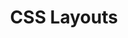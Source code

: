 ---
title: CSS Layouts
template: "course"
draft: false
slug: "/courses/CSS-Layouts/"
category: "CSS Fundamentals"
tags:
  - "Refactoring"
  - "CSS"
description: "Need help achieving the ideal layout for your feature? This course explains the various CSS layout modes and covers everything you need to create robust responsive webpages for all devices and sizes."
lessons: 
  - link: "layout-basics"
    title: "Layout Basics" 
    description: "Everything on a webpage is a rectangle! Discover the box model, positioning, floats, and more."
  - link: "flexbox"
    title: "Flexbox Layouts"
    description: "Learn about the Flexbox layout module and media breakpoints to make dynamic responsive pages."
---